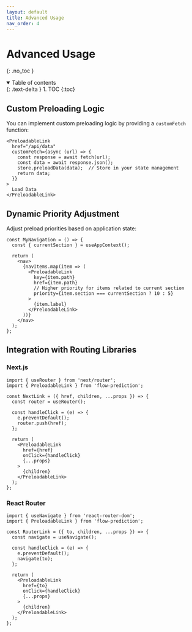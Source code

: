 ```yaml
---
layout: default
title: Advanced Usage
nav_order: 4
---
```


# Advanced Usage

{: .no_toc }

<details open markdown="block">
  <summary>
    Table of contents
  </summary>
  {: .text-delta }
1. TOC
{:toc}
</details>

## Custom Preloading Logic

You can implement custom preloading logic by providing a `customFetch` function:

```tsx
<PreloadableLink
  href="/api/data"
  customFetch={async (url) => {
    const response = await fetch(url);
    const data = await response.json();
    store.preloadData(data);  // Store in your state management
    return data;
  }}
>
  Load Data
</PreloadableLink>
```

## Dynamic Priority Adjustment

Adjust preload priorities based on application state:

```tsx
const MyNavigation = () => {
  const { currentSection } = useAppContext();
  
  return (
    <nav>
      {navItems.map(item => (
        <PreloadableLink
          key={item.path}
          href={item.path}
          // Higher priority for items related to current section
          priority={item.section === currentSection ? 10 : 5}
        >
          {item.label}
        </PreloadableLink>
      ))}
    </nav>
  );
};
```

## Integration with Routing Libraries

### Next.js

```tsx
import { useRouter } from 'next/router';
import { PreloadableLink } from 'flow-prediction';

const NextLink = ({ href, children, ...props }) => {
  const router = useRouter();
  
  const handleClick = (e) => {
    e.preventDefault();
    router.push(href);
  };
  
  return (
    <PreloadableLink 
      href={href}
      onClick={handleClick}
      {...props}
    >
      {children}
    </PreloadableLink>
  );
};
```

### React Router

```tsx
import { useNavigate } from 'react-router-dom';
import { PreloadableLink } from 'flow-prediction';

const RouterLink = ({ to, children, ...props }) => {
  const navigate = useNavigate();
  
  const handleClick = (e) => {
    e.preventDefault();
    navigate(to);
  };
  
  return (
    <PreloadableLink 
      href={to}
      onClick={handleClick}
      {...props}
    >
      {children}
    </PreloadableLink>
  );
};
```